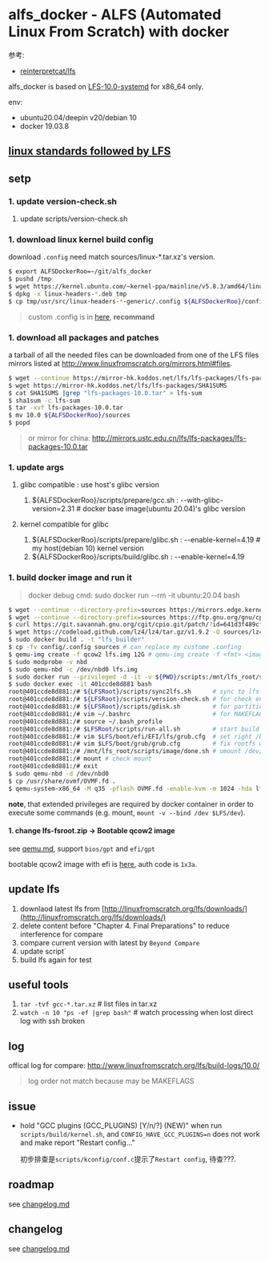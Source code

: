 # alfs_docker - ALFS (Automated Linux From Scratch) with docker
参考:
- [reinterpretcat/lfs](https://github.com/reinterpretcat/lfs)

alfs_docker is based on [LFS-10.0-systemd](http://www.linuxfromscratch.org/lfs/download.html) for x86_64 only.

env:
- ubuntu20.04/deepin v20/debian 10
- docker 19.03.8

## [linux standards followed by LFS](https://lctt.github.io/LFS-BOOK/lfs-systemd/LFS-SYSD-BOOK.html#pre-standards)

## setp
### 1. update version-check.sh
1. update scripts/version-check.sh

### 1. download linux kernel build config
download `.config` need match sources/linux-*.tar.xz's version.

```bash
$ export ALFSDockerRoo=~/git/alfs_docker
$ pushd /tmp
$ wget https://kernel.ubuntu.com/~kernel-ppa/mainline/v5.8.3/amd64/linux-headers-5.8.3-050803-generic_5.8.3-050803.202008211236_amd64.deb
$ dpkg -x linux-headers-*.deb tmp
$ cp tmp/usr/src/linux-headers-*-generic/.config ${ALFSDockerRoo}/config
```

> custom .config is in [here](/config/.config.replace), **recommand**

### 1. download all packages and patches
a tarball of all the needed files can be downloaded from one of the LFS files mirrors listed at http://www.linuxfromscratch.org/mirrors.html#files.

```bash
$ wget --continue https://mirror-hk.koddos.net/lfs/lfs-packages/lfs-packages-10.0.tar
$ wget https://mirror-hk.koddos.net/lfs/lfs-packages/SHA1SUMS
$ cat SHA1SUMS |grep "lfs-packages-10.0.tar" > lfs-sum
$ sha1sum -c lfs-sum
$ tar -xvf lfs-packages-10.0.tar
$ mv 10.0 ${ALFSDockerRoo}/sources
$ popd
```

> or mirror for china: http://mirrors.ustc.edu.cn/lfs/lfs-packages/lfs-packages-10.0.tar

### 1. update args
1. glibc compatible : use host's glibc version

    1. ${ALFSDockerRoo}/scripts/prepare/gcc.sh : --with-glibc-version=2.31 # docker base image(ubuntu 20.04)'s glibc version

1. kernel compatible for glibc

    1. ${ALFSDockerRoo}/scripts/prepare/glibc.sh : --enable-kernel=4.19 # my host(debian 10) kernel version
    1. ${ALFSDockerRoo}/scripts/build/glibc.sh : --enable-kernel=4.19

### 1. build docker image and run it
> docker debug cmd: sudo docker run --rm -it ubuntu:20.04 bash

```bash
$ wget --continue --directory-prefix=sources https://mirrors.edge.kernel.org/pub/linux/utils/boot/syslinux/syslinux-6.03.tar.gz
$ wget --continue --directory-prefix=sources https://ftp.gnu.org/gnu/cpio/cpio-2.13.tar.gz
$ curl https://git.savannah.gnu.org/cgit/cpio.git/patch/?id=641d3f489cf6238bb916368d4ba0d9325a235afb -o sources/cpio-2.13.patch
$ wget https://codeload.github.com/lz4/lz4/tar.gz/v1.9.2 -O sources/lz4-1.9.2.tar.gz
$ sudo docker build . -t "lfs_builder"
$ cp -fv config/.config sources # can replace my custome .confing
$ qemu-img create -f qcow2 lfs.img 12G # qemu-img create -f <fmt> <image filename> <size of disk>
$ sudo modprobe -v nbd
$ sudo qemu-nbd -c /dev/nbd0 lfs.img
$ sudo docker run --privileged -d -it -v ${PWD}/scripts:/mnt/lfs_root/scripts -v ${PWD}/sources:/mnt/lfs_root/sources --entrypoint /bin/bash lfs_builder # --privileged for mount in container
$ sudo docker exec -it 401ccde8d881 bash
root@401ccde8d881:/# ${LFSRoot}/scripts/sync2lfs.sh      # sync to lfs
root@401ccde8d881:/# ${LFSRoot}/scripts/version-check.sh # for check env
root@401ccde8d881:/# ${LFSRoot}/scripts/gdisk.sh         # for partition
root@401ccde8d881:/# vim ~/.bashrc                       # for MAKEFLAGS, LFS_DOCS, LFS_TEST, BackupBeforRealInstall, LFSVersion
root@401ccde8d881:/# source ~/.bash_profile
root@401ccde8d881:/# $LFSRoot/scripts/run-all.sh         # start build lfs
root@401ccde8d881:/# vim $LFS/boot/efi/EFI/lfs/grub.cfg  # set right /boot uuid, see qemu.md
root@401ccde8d881:/# vim $LFS/boot/grub/grub.cfg         # fix rootfs when generate grub.cfg, see qemu.md
root@401ccde8d881:/# /mnt/lfs_root/scripts/image/done.sh # umount /dev/nbd0pN, use /mnt/lfs_root/scripts/image/done.sh because ${LFSRoot} deleted in build/cleanup2.sh
root@401ccde8d881:/# mount # check mount
root@401ccde8d881:/# exit
$ sudo qemu-nbd -d /dev/nbd0
$ cp /usr/share/ovmf/OVMF.fd .
$ qemu-system-x86_64 -M q35 -pflash OVMF.fd -enable-kvm -m 1024 -hda lfs.img
```

**note**, that extended privileges are required by docker container in order to execute some commands (e.g. mount, `mount -v --bind /dev $LFS/dev`).

#### 1. change lfs-fsroot.zip -> Bootable qcow2 image
see [qemu.md](qemu.md), support `bios/gpt` and `efi/gpt`

bootable qcow2 image with efi is [here](https://pan.baidu.com/s/1usXAdzzMk85a7HYbcC2sRg), auth code is `1x3a`.

## update lfs
1. downlaod latest lfs from [http://linuxfromscratch.org/lfs/downloads/](http://linuxfromscratch.org/lfs/downloads/)
1. delete content before "Chapter 4. Final Preparations" to reduce interference for compare
1. compare current version with latest by `Beyond Compare`
1. update script`
1. build lfs again for test

## useful tools
1. `tar -tvf gcc-*.tar.xz` # list files in tar.xz
1. `watch -n 10 "ps -ef |grep bash"` # watch processing when lost direct log with ssh broken

## log
offical log for compare: http://www.linuxfromscratch.org/lfs/build-logs/10.0/

> log order not match because may be MAKEFLAGS

## issue
- hold "GCC plugins (GCC_PLUGINS) [Y/n/?] (NEW)" when run `scripts/build/kernel.sh`, and `CONFIG_HAVE_GCC_PLUGINS=n` does not work and make report "Restart config..."

    初步排查是`scripts/kconfig/conf.c`提示了`Restart config`, 待查???.

## roadmap
see [changelog.md](/changelog.md)

## changelog
see [changelog.md](/changelog.md)